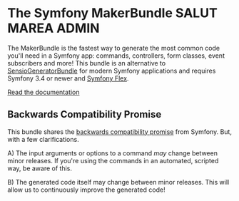 The Symfony MakerBundle
SALUT MAREA ADMIN
=======================

The MakerBundle is the fastest way to generate the most common code you'll
need in a Symfony app: commands, controllers, form classes, event subscribers
and more! This bundle is an alternative to [SensioGeneratorBundle][1] for modern
Symfony applications and requires Symfony 3.4 or newer and [Symfony Flex][2].

[Read the documentation][3]

Backwards Compatibility Promise
-------------------------------

This bundle shares the [backwards compatibility promise][4] from
Symfony. But, with a few clarifications.

A) The input arguments or options to a command *may* change between
   minor releases. If you're using the commands in an automated,
   scripted way, be aware of this.

B) The generated code itself may change between minor releases. This
   will allow us to continuously improve the generated code!

[1]: https://github.com/sensiolabs/SensioGeneratorBundle
[2]: https://symfony.com/doc/current/setup/flex.html
[3]: https://symfony.com/doc/current/bundles/SymfonyMakerBundle/index.html
[4]: https://symfony.com/doc/current/contributing/code/bc.html
